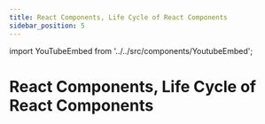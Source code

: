 ```yaml
---
title: React Components, Life Cycle of React Components
sidebar_position: 5
---
```


import YouTubeEmbed from '../../src/components/YoutubeEmbed';

# React Components, Life Cycle of React Components

<YouTubeEmbed videoId="UxNduqKqjSg" />
